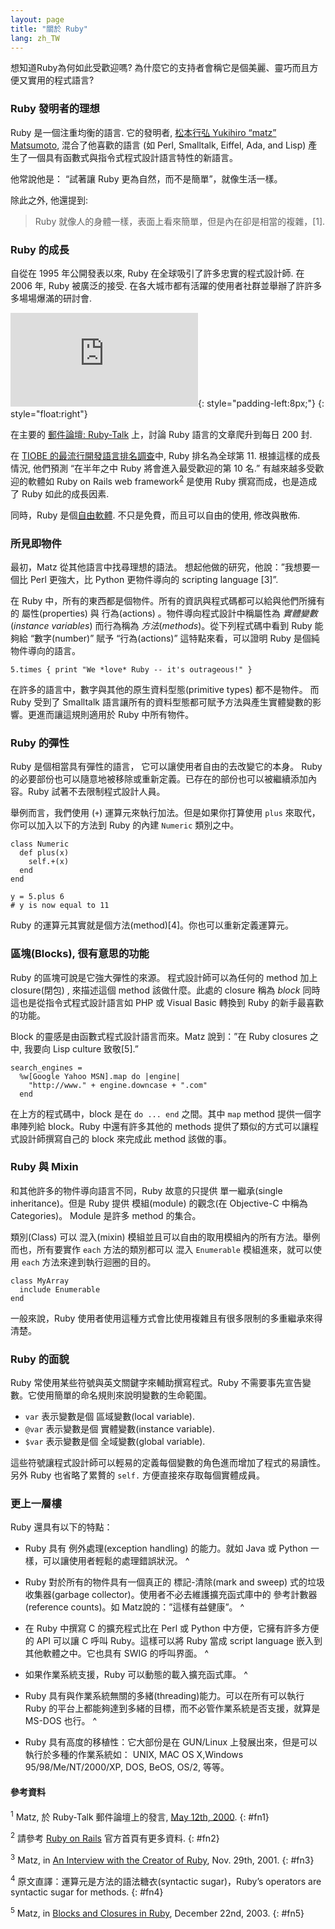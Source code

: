 ```yaml
---
layout: page
title: "關於 Ruby"
lang: zh_TW
---
```


想知道Ruby為何如此受歡迎嗎? 為什麼它的支持者會稱它是個美麗、靈巧而且方便又實用的程式語言?

### Ruby 發明者的理想

Ruby 是一個注重均衡的語言. 它的發明者, [松本行弘 Yukihiro “matz” Matsumoto][1], 混合了他喜歡的語言
(如 Perl, Smalltalk, Eiffel, Ada, and Lisp) 產生了一個具有函數式與指令式程式設計語言特性的新語言。

他常說他是： “試著讓 Ruby 更為自然，而不是簡單”，就像生活一樣。

除此之外, 他還提到:

> Ruby 就像人的身體一樣，表面上看來簡單，但是內在卻是相當的複雜，\[1\].

### Ruby 的成長

自從在 1995 年公開發表以來, Ruby 在全球吸引了許多忠實的程式設計師. 在 2006 年, Ruby 被廣泛的接受.
在各大城市都有活躍的使用者社群並舉辦了許許多多場場爆滿的研討會.

![Graph courtesy of
Gmane.](http://gmane.org/plot-rate.php?group=gmane.comp.lang.ruby.general&amp;width=280&amp;height=140&amp;title=Ruby-Talk+Activity+over+4+Years
"Graph courtesy of Gmane."){: style="padding-left:8px;"}
{: style="float:right"}

在主要的 [郵件論壇: Ruby-Talk](/en/community/mailing-lists/) 上，討論 Ruby
語言的文章爬升到每日 200 封.

在 [TIOBE 的最流行開發語言排名調查][2]中, Ruby 排名為全球第 11. 根據這樣的成長情況, 他們預測 “在半年之中 Ruby
將會進入最受歡迎的第 10 名.” 有越來越多受歡迎的軟體如 Ruby on Rails web
framework<sup>[2](#fn2)</sup> 是使用 Ruby 撰寫而成，也是造成了 Ruby 如此的成長因素.

同時，Ruby 是個[自由軟體](/zh_TW/about/license.txt). 不只是免費，而且可以自由的使用, 修改與散佈.

### 所見即物件

最初，Matz 從其他語言中找尋理想的語法。 想起他做的研究，他說：”我想要一個比 Perl 更強大，比 Python 更物件導向的
scripting language \[3\]”.

在 Ruby 中，所有的東西都是個物件。所有的資訊與程式碼都可以給與他們所擁有的 屬性(properties) 與 行為(actions)
。物件導向程式設計中稱屬性為 *實體變數*(*instance variables*) 而行為稱為
*方法*(*methods*)。從下列程式碼中看到 Ruby 能夠給 “數字(number)” 賦予 “行為(actions)”
這特點來看，可以證明 Ruby 是個純物件導向的語言。

    5.times { print "We *love* Ruby -- it's outrageous!" }

在許多的語言中，數字與其他的原生資料型態(primitive types) 都不是物件。 而 Ruby 受到了 Smalltalk
語言讓所有的資料型態都可賦予方法與產生實體變數的影響。更進而讓這規則適用於 Ruby 中所有物件。

### Ruby 的彈性

Ruby 是個相當具有彈性的語言， 它可以讓使用者自由的去改變它的本身。 Ruby
的必要部份也可以隨意地被移除或重新定義。已存在的部份也可以被繼續添加內容。Ruby 試著不去限制程式設計人員。

舉例而言，我們使用 (`+`) 運算元來執行加法。但是如果你打算使用 `plus` 來取代，你可以加入以下的方法到 Ruby 的內建
`Numeric` 類別之中。

    class Numeric
      def plus(x)
        self.+(x)
      end
    end
    
    y = 5.plus 6
    # y is now equal to 11

Ruby 的運算元其實就是個方法(method)\[4\]。你也可以重新定義運算元。

### 區塊(Blocks), 很有意思的功能

Ruby 的區塊可說是它強大彈性的來源。 程式設計師可以為任何的 method 加上 closure(閉包) , 來描述這個 method
該做什麼。此處的 closure 稱為 *block* 同時這也是從指令式程式設計語言如 PHP 或 Visual Basic 轉換到 Ruby
的新手最喜歡的功能。

Block 的靈感是由函數式程式設計語言而來。Matz 說到：”在 Ruby closures 之中, 我要向 Lisp culture
致敬\[5\].”

    search_engines = 
      %w[Google Yahoo MSN].map do |engine|
        "http://www." + engine.downcase + ".com"
      end

在上方的程式碼中，block 是在 `do ... end` 之間。其中 `map` method 提供一個字串陣列給 block。Ruby
中還有許多其他的 methods 提供了類似的方式可以讓程式設計師撰寫自己的 block 來完成此 method 該做的事。

### Ruby 與 Mixin

和其他許多的物件導向語言不同，Ruby 故意的只提供 單一繼承(single inheritance)。但是 Ruby 提供
模組(module) 的觀念(在 Objective-C 中稱為 Categories)。 Module 是許多 method 的集合。

類別(Class) 可以 混入(mixin) 模組並且可以自由的取用模組內的所有方法。舉例而也，所有要實作 `each` 方法的類別都可以 混入
`Enumerable` 模組進來，就可以使用 `each` 方法來達到執行迴圈的目的。

    class MyArray
      include Enumerable
    end

一般來說，Ruby 使用者使用這種方式會比使用複雜且有很多限制的多重繼承來得清楚。

### Ruby 的面貌

Ruby 常使用某些符號與英文關鍵字來輔助撰寫程式。Ruby 不需要事先宣告變數。它使用簡單的命名規則來說明變數的生命範圍。

* `var` 表示變數是個 區域變數(local variable).
* `@var` 表示變數是個 實體變數(instance variable).
* `$var` 表示變數是個 全域變數(global variable).

這些符號讓程式設計師可以輕易的定義每個變數的角色進而增加了程式的易讀性。另外 Ruby 也省略了累贅的 `self.`
方便直接來存取每個實體成員。

### 更上一層樓

Ruby 還具有以下的特點：

* Ruby 具有 例外處理(exception handling) 的能力。就如 Java 或 Python
  一樣，可以讓使用者輕鬆的處理錯誤狀況。
^

* Ruby 對於所有的物件具有一個真正的 標記-清除(mark and sweep) 式的垃圾收集器(garbage
  collector)。使用者不必去維護擴充函式庫中的 參考計數器(reference counts)。如 Matz說的：”這樣有益健康”。
^

* 在 Ruby 中撰寫 C 的擴充程式比在 Perl 或 Python 中方便，它擁有許多方便的 API 可以讓 C 呼叫
  Ruby。這樣可以將 Ruby 當成 script language 嵌入到其他軟體之中。它也具有 SWIG 的呼叫界面。
^

* 如果作業系統支援，Ruby 可以動態的載入擴充函式庫。
^

* Ruby 具有與作業系統無關的多緒(threading)能力。可以在所有可以執行 Ruby
  的平台上都能夠達到多緒的目標，而不必管作業系統是否支援，就算是 MS-DOS 也行。
^

* Ruby 具有高度的移植性：它大部份是在 GUN/Linux 上發展出來，但是可以執行於多種的作業系統如： UNIX, MAC OS
  X,Windows 95/98/Me/NT/2000/XP, DOS, BeOS, OS/2, 等等。

#### 參考資料

<sup>1</sup> Matz, 於 Ruby-Talk 郵件論壇上的發言, [May 12th, 2000][3].
{: #fn1}

<sup>2</sup> 請參考 [Ruby on Rails][4] 官方首頁有更多資料.
{: #fn2}

<sup>3</sup> Matz, in [An Interview with the Creator of Ruby][5], Nov.
29th, 2001.
{: #fn3}

<sup>4</sup> 原文直譯：運算元是方法的語法糖衣(syntactic sugar)，Ruby’s operators are
syntactic sugar for methods.
{: #fn4}

<sup>5</sup> Matz, in [Blocks and Closures in Ruby][6], December 22nd,
2003.
{: #fn5}



[1]: http://www.rubyist.net/~matz/ 
[2]: http://www.tiobe.com/index.htm?tiobe_index 
[3]: http://blade.nagaokaut.ac.jp/cgi-bin/scat.rb/ruby/ruby-talk/2773 
[4]: http://rubyonrails.org/ 
[5]: http://www.linuxdevcenter.com/pub/a/linux/2001/11/29/ruby.html 
[6]: http://www.artima.com/intv/closures2.html 
